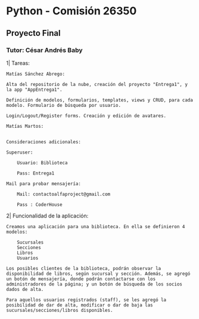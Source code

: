 # Python - Comisión 26350
## Proyecto Final
### Tutor: César Andrés Baby

1| Tareas:

    Matías Sánchez Abrego:

    Alta del repositorio de la nube, creación del proyecto "Entrega1", y la app "AppEntrega1".

    Definición de modelos, formularios, templates, views y CRUD, para cada modelo. Formulario de búsqueda por usuario.

    Login/Logout/Register forms. Creación y edición de avatares.

    Matías Martos:


    Consideraciones adicionales:

    Superuser:

        Usuario: Biblioteca

        Pass: Entrega1

    Mail para probar mensajería:

        Mail: contactoalfaproject@gmail.com

        Pass : CoderHouse

2| Funcionalidad de la aplicación:

    Creamos una aplicación para una biblioteca. En ella se definieron 4 modelos:

        Sucursales
        Secciones
        Libros
        Usuarios
    
    Los posibles clientes de la biblioteca, podrán observar la disponibilidad de libros, según sucursal y sección. Además, se agregó un botón de mensajería, donde podrán contactarse con los administradores de la página; y un botón de búsqueda de los socios dados de alta.

    Para aquellos usuarios registrados (staff), se les agregó la posibilidad de dar de alta, modificar o dar de baja las sucursales/secciones/libros disponibles.

